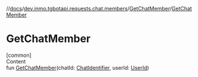 //[docs](../../../index.md)/[dev.inmo.tgbotapi.requests.chat.members](../index.md)/[GetChatMember](index.md)/[GetChatMember](-get-chat-member.md)



# GetChatMember  
[common]  
Content  
fun [GetChatMember](-get-chat-member.md)(chatId: [ChatIdentifier](../../dev.inmo.tgbotapi.types/-chat-identifier/index.md), userId: [UserId](../../dev.inmo.tgbotapi.types/index.md#%5Bdev.inmo.tgbotapi.types%2FUserId%2F%2F%2FPointingToDeclaration%2F%5D%2FClasslikes%2F625018081))  



